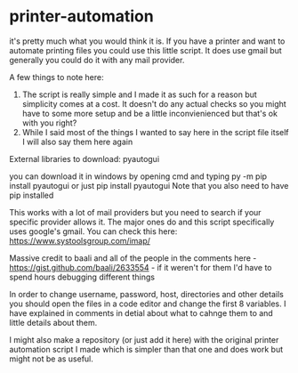 # printer-automation
it's pretty much what you would think it is. If you have a printer and want to automate printing files you could use this little script. It does use gmail but generally you could do it with any mail provider.

A few things to note here:
1. The script is really simple and I made it as such for a reason but simplicity comes at a cost. It doesn't do any actual checks so you might have to some more setup and be a little inconvienienced but that's ok with you right?
2. While I said most of the things I wanted to say here in the script file itself I will also say them here again

External libraries to download:
pyautogui 

you can download it in windows by opening cmd and typing py -m pip install pyautogui or just pip install pyautogui
Note that you also need to have pip installed 


This works with a lot of mail providers but you need to search if your specific provider allows it. The major ones do and this script specifically uses google's gmail.
You can check this here: https://www.systoolsgroup.com/imap/

Massive credit to baali and all of the people in the comments here - https://gist.github.com/baali/2633554 - if it weren't for them I'd have to spend hours debugging different things

In order to change username, password, host, directories and other details you should open the files in a code editor and change the first 8 variables. I have explained in comments in detial about what to cahnge them to and little details about them.


I might also make a repository (or just add it here) with the original printer automation script I made which is simpler than that one and does work but might not be as useful. 
